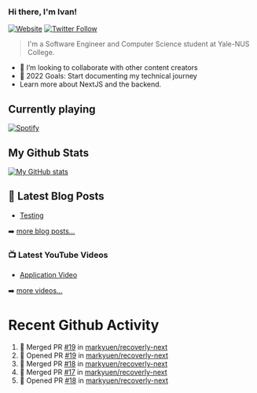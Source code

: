 ### Hi there, I'm Ivan!

[![Website](https://img.shields.io/website?label=ivanleo.com&style=for-the-badge&url=https%3A%2F%2Fivanleo.com)](https://ivanleo.com)
[![Twitter Follow](https://img.shields.io/twitter/follow/ivanleomk?color=1DA1F2&logo=twitter&style=for-the-badge)](https://twitter.com/intent/follow?screen_name=ivanleomk)

> I'm a Software Engineer and Computer Science student at Yale-NUS College.

- 👯 I’m looking to collaborate with other content creators
- 🥅 2022 Goals: Start documenting my technical journey
- Learn more about NextJS and the backend.

## Currently playing

[![Spotify](https://novatorem-ivanleomk.vercel.app/api/spotify)](https://open.spotify.com/user/ivanleomk)

## My Github Stats

[![My GitHub stats](https://github-readme-stats.vercel.app/api?username=ivanleomk)](https://github.com/ivanleomk/github-readme-stats)

## 📕 Latest Blog Posts

<!-- BLOG-POST-LIST:START -->
- [Testing](https://dev.to/ivanleomk/testing-2f4k)
<!-- BLOG-POST-LIST:END -->

➡️ [more blog posts...](https://ivanleo.com/articles)

### 📺 Latest YouTube Videos

<!-- YOUTUBE:START -->
- [Application Video](https://www.youtube.com/watch?v=92tDFP4stk0)
<!-- YOUTUBE:END -->

➡️ [more videos...](https://www.youtube.com/channel/UCsk__9hguqk3z-ilesZh4xw)

# Recent Github Activity

<!--START_SECTION:activity-->

1. 🎉 Merged PR [#19](https://github.com/markyuen/recoverly-next/pull/19) in [markyuen/recoverly-next](https://github.com/markyuen/recoverly-next)
2. 💪 Opened PR [#19](https://github.com/markyuen/recoverly-next/pull/19) in [markyuen/recoverly-next](https://github.com/markyuen/recoverly-next)
3. 🎉 Merged PR [#18](https://github.com/markyuen/recoverly-next/pull/18) in [markyuen/recoverly-next](https://github.com/markyuen/recoverly-next)
4. 🎉 Merged PR [#17](https://github.com/markyuen/recoverly-next/pull/17) in [markyuen/recoverly-next](https://github.com/markyuen/recoverly-next)
5. 💪 Opened PR [#18](https://github.com/markyuen/recoverly-next/pull/18) in [markyuen/recoverly-next](https://github.com/markyuen/recoverly-next)
<!--END_SECTION:activity-->
